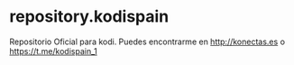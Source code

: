# repository.kodispain
Repositorio Oficial para kodi. Puedes encontrarme en http://konectas.es o https://t.me/kodispain_1
